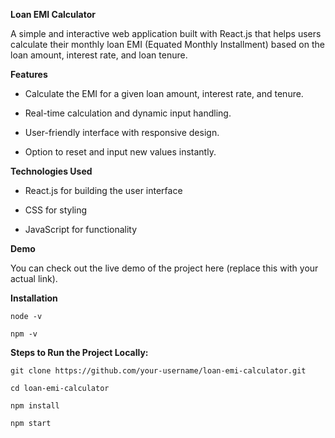 **Loan EMI Calculator**

A simple and interactive web application built with React.js that helps users calculate their monthly loan EMI (Equated Monthly Installment) based on the loan amount, interest rate, and loan tenure.


**Features**

  * Calculate the EMI for a given loan amount, interest rate, and tenure.

  * Real-time calculation and dynamic input handling.

  * User-friendly interface with responsive design.

  * Option to reset and input new values instantly.


**Technologies Used**

  * React.js for building the user interface
    
  * CSS for styling
    
  * JavaScript for functionality


**Demo**

You can check out the live demo of the project here (replace this with your actual link).


**Installation**

`node -v`

`npm -v`


**Steps to Run the Project Locally:**

`git clone https://github.com/your-username/loan-emi-calculator.git`

`cd loan-emi-calculator`

`npm install`

`npm start`
